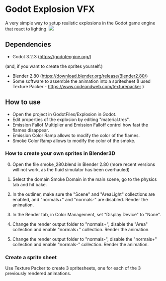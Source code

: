 # Godot Explosion VFX

A very simple way to setup realistic explosions in the Godot game engine that react to lighting.
![](demo.gif)
## Dependencies
- Godot 3.2.3 (https://godotengine.org/)

(and, if you want to create the sprites yourself:)
- Blender 2.80 (https://download.blender.org/release/Blender2.80/)
- Some software to assemble the animation into a spritesheet (I used Texture Packer - https://www.codeandweb.com/texturepacker )

## How to use
- Open the project in GodotFiles/Explosion in Godot.
- Edit properties of the explosion by editing "material.tres".
- Emission Fallof Multiplier and Emission Falloff control how fast the flames disappear.
- Emission Color Ramp allows to modify the color of the flames.
- Smoke Color Ramp allows to modify the color of the smoke.

### How to create your own sprites in Blender3D
0. Open the file smoke_280.blend in Blender 2.80 (more recent versions will not work, as the fluid simulator has been overhauled)

1. Select the domain Smoke Domain in the main scene, go to the physics tab and hit bake.

2. In the outliner, make sure the "Scene" and "AreaLight" collections are enabled, and "normals+" and "normals-" are disabled. Render the animation.

3. In the Render tab, in Color Management, set "Display Device" to "None".

3. Change the render output folder to "normals+", disable the "Area" collection and enable "normals+" collection. Render the animation.

5. Change the render output folder to "normals-", disable the "normals+" collection and enable "normals-" collection.  Render the animation.

### Create a sprite sheet
Use Texture Packer to create 3 spritesheets, one for each of the 3 previously rendered animations.
